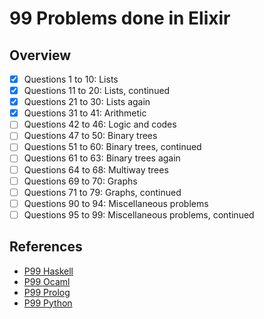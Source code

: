 # 99 Problems done in Elixir

## Overview

- [x] Questions 1 to 10: Lists
- [x] Questions 11 to 20: Lists, continued
- [x] Questions 21 to 30: Lists again
- [x] Questions 31 to 41: Arithmetic
- [ ] Questions 42 to 46: Logic and codes
- [ ] Questions 47 to 50: Binary trees
- [ ] Questions 51 to 60: Binary trees, continued
- [ ] Questions 61 to 63: Binary trees again
- [ ] Questions 64 to 68: Multiway trees
- [ ] Questions 69 to 70: Graphs
- [ ] Questions 71 to 79: Graphs, continued
- [ ] Questions 90 to 94: Miscellaneous problems
- [ ] Questions 95 to 99: Miscellaneous problems, continued

## References

- [P99 Haskell](https://wiki.haskell.org/H-99:_Ninety-Nine_Haskell_Problems)
- [P99 Ocaml](https://ocaml.org/exercises#1)
- [P99 Prolog](https://kalabovi.org/pitel:flp:99pl)
- [P99 Python](https://wiki.python.org/moin/ProblemSets/99%20Prolog%20Problems%20Solutions)
